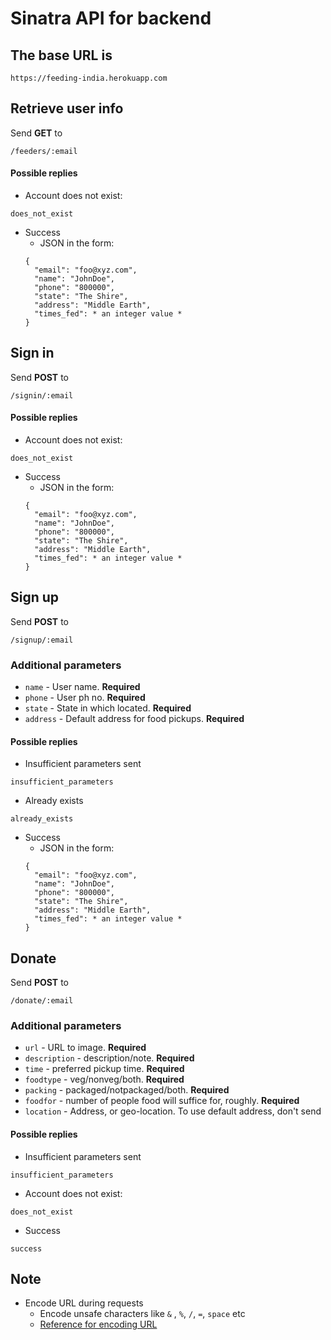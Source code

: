 # Sinatra API for backend


## The base URL is
```
https://feeding-india.herokuapp.com
```

## Retrieve user info
Send <b>GET</b> to
```
/feeders/:email
```
#### Possible replies
* Account does not exist:
```
does_not_exist
```
* Success
	* JSON in the form:
	```
	{
	  "email": "foo@xyz.com",
	  "name": "JohnDoe",
	  "phone": "800000",
	  "state": "The Shire",
	  "address": "Middle Earth",
	  "times_fed": * an integer value *
	}
	```


## Sign in
Send <b>POST</b> to
```
/signin/:email
```
#### Possible replies
* Account does not exist:
```
does_not_exist
```
* Success
	* JSON in the form:
	```
	{
	  "email": "foo@xyz.com",
	  "name": "JohnDoe",
	  "phone": "800000",
	  "state": "The Shire",
	  "address": "Middle Earth",
	  "times_fed": * an integer value *
	}
	```


## Sign up
Send <b>POST</b> to
```
/signup/:email
```
### Additional parameters
* ` name ` - User name. <b>Required</b>
* ` phone ` - User ph no. <b>Required</b>
* ` state ` - State in which located. <b>Required</b>
* ` address ` - Default address for food pickups. <b>Required</b>

#### Possible replies
* Insufficient parameters sent
```
insufficient_parameters
```
* Already exists
```
already_exists
```
* Success
	* JSON in the form:
	```
	{
	  "email": "foo@xyz.com",
	  "name": "JohnDoe",
	  "phone": "800000",
	  "state": "The Shire",
	  "address": "Middle Earth",
	  "times_fed": * an integer value *
	}
	```


## Donate
Send <b>POST</b> to
```
/donate/:email
```
### Additional parameters
* ` url ` - URL to image. <b>Required</b>
* ` description ` - description/note. <b>Required</b>
* ` time ` - preferred pickup time. <b>Required</b>
* ` foodtype ` - veg/nonveg/both. <b>Required</b>
* ` packing ` - packaged/notpackaged/both. <b>Required</b>
* ` foodfor ` - number of people food will suffice for, roughly. <b>Required</b>
* ` location ` - Address, or geo-location. To use default address, don't send

#### Possible replies
* Insufficient parameters sent
```
insufficient_parameters
```
* Account does not exist:
```
does_not_exist
```
* Success
```
success
```


## Note
* Encode URL during requests
	* Encode unsafe characters like `&` , `%`, `/`, `=`, `space` etc
	* [Reference for encoding URL](http://www.w3schools.com/tags/ref_urlencode.asp)